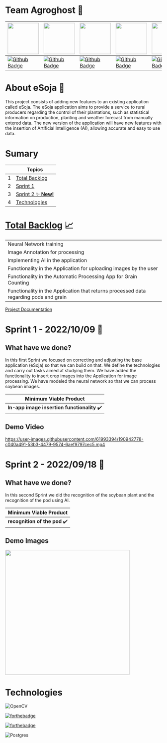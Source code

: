# Team Agroghost 🌱

| <img src="https://avatars.githubusercontent.com/u/62018632?v=4" width="100"/> | <img src="https://media.discordapp.net/attachments/829118904005558292/982984166750691378/WhatsApp_Image_2022-04-26_at_12.52.16.jpeg?width=473&height=473" width="100"/>| <img src="https://media.discordapp.net/attachments/829118904005558292/982984491138166794/Enviar20220506_213849.jpg?width=473&height=473" width="100"/>| <img src="https://media.discordapp.net/attachments/829118904005558292/982984166008303647/223465422_565611791316450_2502397049837354049_n.jpg?width=473&height=473" width="100"/>|<img src="https://media.discordapp.net/attachments/829118904005558292/982984167035912242/WhatsApp_Image_2022-04-26_at_18.16.12.jpeg?width=472&height=473" width="100"/>|<img src="https://media.discordapp.net/attachments/829118904005558292/982984165584695307/WhatsApp_Image_2022-04-26_at_18.28.08.jpeg?width=472&height=473" width="100"/>|<img src="https://avatars.githubusercontent.com/u/67353070?v=4" width="100"/>|<img src="https://avatars.githubusercontent.com/u/64503782?v=4" width="100"/>|
|---|---| ---| --- |---| ---|---|---|
|[![Github Badge](https://img.shields.io/badge/Letícia-100000?style=for-the-badge&logo=github&logoColor=white)](https://github.com/LeticiaSan)|[![Github Badge](https://img.shields.io/badge/Brenno-100000?style=for-the-badge&logo=github&logoColor=white)](https://github.com/brennorichard)|[![Github Badge](https://img.shields.io/badge/Henrique-100000?style=for-the-badge&logo=github&logoColor=white)](https://github.com/henrique73)|[![Github Badge](https://img.shields.io/badge/Gabriel-100000?style=for-the-badge&logo=github&logoColor=white)](https://github.com/Gabrieltg7)|[![Github Badge](https://img.shields.io/badge/Luiz-100000?style=for-the-badge&logo=github&logoColor=white)](https://github.com/Salitop)|[![Github Badge](https://img.shields.io/badge/Edryan-100000?style=for-the-badge&logo=github&logoColor=white)](https://github.com/edryan25)|[![Github Badge](https://img.shields.io/badge/Ana-100000?style=for-the-badge&logo=github&logoColor=white)](https://github.com/AnafGodoy)|[![Github Badge](https://img.shields.io/badge/Levi-100000?style=for-the-badge&logo=github&logoColor=white)](https://github.com/levizoca)|

# About eSoja 🌱

This project consists of adding new features to an existing application called eSoja. The eSoja application aims to provide a service to rural producers regarding the control of their plantations, such as statistical information on production, planting and weather forecast from manually entered data. The new version of the application will have new features with the insertion of Artificial Intelligence (AI), allowing accurate and easy to use data.

# Sumary

|  | Topics |
| ---|---- | 
| 1 | <a href="#total-backlog-">Total Backlog</a>|
| 2 | <a href="#sprint-1---20220918-">Sprint 1</a> | 
| 3 | <a href="#sprint-2---20220918-">Sprint 2 :sparkles: **New!**</a> |
| 4 | <a href="#Technologies">Technologies</a> |

# [Total Backlog]([https://fatecspgov-my.sharepoint.com/personal/brenno_almeida_fatec_sp_gov_br/_layouts/15/onedrive.aspx?ga=1&id=%2Fpersonal%2Fbrenno%5Falmeida%5Ffatec%5Fsp%5Fgov%5Fbr%2FDocuments%2FAPI%2D2022%2D2%2DVISIONA%2DAIRGHOST%2FProduct%20Backlog%2DAirGhost%2Emd&parent=%2Fpersonal%2Fbrenno%5Falmeida%5Ffatec%5Fsp%5Fgov%5Fbr%2FDocuments%2FAPI%2D2022%2D2%2DVISIONA%2DAIRGHOST]) 📈

| |
| ----|
|Neural Network training|
|Image Annotation for processing|
|Implementing AI in the application|
|Functionality in the Application for uploading images by the user|
|Functionality in the Automatic Processing App for Grain Counting|
|Functionality in the Application that returns processed data regarding pods and grain|

[Project Documentation](https://fatecspgov-my.sharepoint.com/:t:/g/personal/brenno_almeida_fatec_sp_gov_br/EYbMNIKaywBKs-Q4cYtV72kBbplKpfYUNnoIAsmv40DVCA?e=rJfzpR)

# Sprint 1 - 2022/10/09 🌱

## What have we done?
In this first Sprint we focused on correcting and adjusting the base application (eSoja) so that we can build on that. We define the technologies and carry out tasks aimed at studying them. We have added the functionality to insert crop images into the Application for image processing. We have modeled the neural network so that we can process soybean images.


| Minimum Viable Product |
| ----------- |
| **In-app image insertion functionality** :heavy_check_mark:|

## Demo Video 

https://user-images.githubusercontent.com/61993394/190942778-c040a491-53b3-4479-9574-6aef9797cec5.mp4

# Sprint 2 - 2022/09/18 🌱

## What have we done?
In this second Sprint we did the recognition of the soybean plant and the recognition of the pod using AI.

| Minimum Viable Product |
| ----------- |
| **recognition of the pod** :heavy_check_mark:|

## Demo Images

<img src="https://user-images.githubusercontent.com/62018632/194791135-c598d851-da8e-4098-aa65-2acb72c5501f.png" width="400"/>

# Technologies

![OpenCV](https://img.shields.io/badge/opencv-%23white.svg?style=for-the-badge&logo=opencv&logoColor=white)

[![forthebadge](https://img.shields.io/badge/Node.js-43853D?style=for-the-badge&logo=node.js&logoColor=white)](https://nodejs.org/en/) 

[![forthebadge](https://img.shields.io/badge/React_Native-20232A?style=for-the-badge&logo=react&logoColor=61DAFB)](https://reactnative.dev/)

![Postgres](https://img.shields.io/badge/postgres-%23316192.svg?style=for-the-badge&logo=postgresql&logoColor=white)
